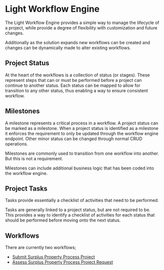 # Light Workflow Engine

The Light Workflow Engine provides a simple way to manage the lifecycle of a project, while provide a degree of flexibility with customization and future changes.

Additionally as the solution expands new workflows can be created and changes can be dynamically made to alter existing workflows.

## Project Status

At the heart of the workflows is a collection of status (or stages).
These represent steps that can or must be performed before a project can continue to another status.
Each status can be mapped to allow for transition to any other status, thus enabling a way to ensure consistent workflow.

## Milestones

A milestone represents a critical process in a workflow.
A project status can be marked as a milestone.
When a project status is identified as a milestone it enforces the requirement to only be updated through the workflow engine endpoint.
Other minor status can be changed through normal CRUD operations.

Milestones are commonly used to transition from one workflow into another.
But this is not a requirement.

Milestones can include additional business logic that has been coded into the workflow engine.

## Project Tasks

Tasks provide essentially a checklist of activities that need to be performed.

Tasks are generally linked to a project status, but are not required to be.
This provides a way to identify a checklist of activities for each status that should be performed before moving onto the next status.

## Workflows

There are currently two workflows;

- [Submit Surplus Property Process Project](./sres/SUBMIT-DISPOSAL.md)
- [Assess Surplus Property Process Project Request](./sres/ASSESS-DISPOSAL.md)
